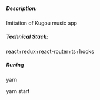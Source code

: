 
##### Description: 
Imitation of Kugou music app

##### Technical Stack: 
react+redux+react-router+ts+hooks

##### Runing

yarn 

yarn start